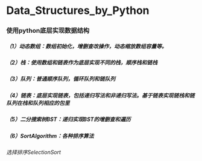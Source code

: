# Data_Structures_by_Python
### 使用python底层实现数据结构
##### （1）动态数组：数组初始化，增删查改操作，动态缩放数组容量等。
##### （2）栈：使用数组和链表作为底层实现不同的栈，顺序栈和链栈
##### （3）队列：普通顺序队列，循环队列和链队列
##### （4）链表：底层实现链表，包括递归写法和非递归写法。基于链表实现链栈和链队列在栈和队列相应的包里
##### （5）二分搜索树BST：递归实现BST的增删查和遍历
##### （6）SortAlgorithm：各种排序算法
###### 选择排序SelectionSort

